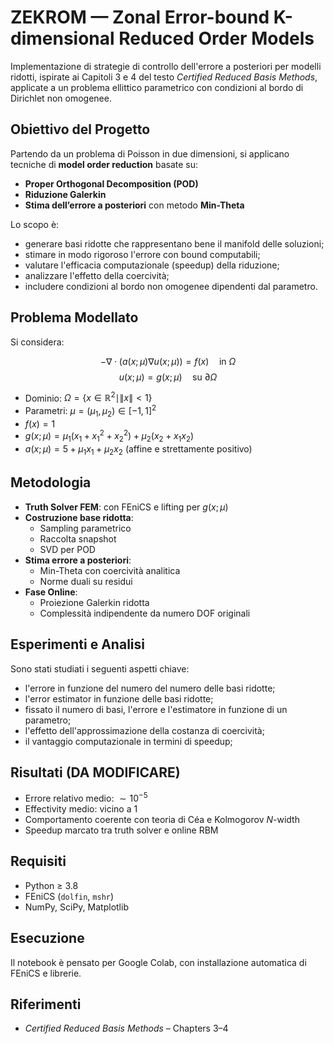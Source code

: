 # ZEKROM — Zonal Error-bound K-dimensional Reduced Order Models

Implementazione di strategie di controllo dell'errore a posteriori per modelli ridotti, ispirate ai Capitoli 3 e 4 del testo *Certified Reduced Basis Methods*, applicate a un problema ellittico parametrico con condizioni al bordo di Dirichlet non omogenee.

## Obiettivo del Progetto

Partendo da un problema di Poisson in due dimensioni, si applicano tecniche di **model order reduction** basate su:

- **Proper Orthogonal Decomposition (POD)**
- **Riduzione Galerkin**
- **Stima dell’errore a posteriori** con metodo **Min-Theta**

Lo scopo è:
- generare basi ridotte che rappresentano bene il manifold delle soluzioni;
- stimare in modo rigoroso l'errore con bound computabili;
- valutare l'efficacia computazionale (speedup) della riduzione;
- analizzare l'effetto della coercività;
- includere condizioni al bordo non omogenee dipendenti dal parametro.

## Problema Modellato

Si considera:

$$
-\nabla \cdot (a(x; \mu) \nabla u(x; \mu)) = f(x) \quad \text{in } \Omega
$$
$$
u(x; \mu) = g(x; \mu) \quad \text{su } \partial \Omega
$$

- Dominio: $\Omega = \{x \in \mathbb{R}^2 \mid \|x\| < 1\}$
- Parametri: $\mu = (\mu_1, \mu_2) \in [-1,1]^2$
- $f(x) = 1$
- $g(x; \mu) = \mu_1(x_1 + x_1^2 + x_2^2) + \mu_2(x_2 + x_1x_2)$
- $a(x; \mu) = 5 + \mu_1 x_1 + \mu_2 x_2$ (affine e strettamente positivo)

## Metodologia

- **Truth Solver FEM**: con FEniCS e lifting per $g(x;\mu)$
- **Costruzione base ridotta**:
  - Sampling parametrico
  - Raccolta snapshot
  - SVD per POD
- **Stima errore a posteriori**:
  - Min-Theta con coercività analitica
  - Norme duali su residui
- **Fase Online**:
  - Proiezione Galerkin ridotta
  - Complessità indipendente da numero DOF originali

## Esperimenti e Analisi

Sono stati studiati i seguenti aspetti chiave:

* l'errore in funzione del numero del numero delle basi ridotte;
* l'error estimator in funzione delle basi ridotte;
* fissato il numero di basi, l'errore e l'estimatore in funzione di un parametro;
* l'effetto dell'approssimazione della costanza di coercività;
* il vantaggio computazionale in termini di speedup;

## Risultati (DA MODIFICARE)

- Errore relativo medio: $\sim 10^{-5}$
- Effectivity medio: vicino a $1$
- Comportamento coerente con teoria di Céa e Kolmogorov $N$-width
- Speedup marcato tra truth solver e online RBM

## Requisiti

- Python ≥ 3.8
- FEniCS (`dolfin`, `mshr`)
- NumPy, SciPy, Matplotlib

## Esecuzione

Il notebook è pensato per Google Colab, con installazione automatica di FEniCS e librerie.

## Riferimenti

- *Certified Reduced Basis Methods* – Chapters 3–4

